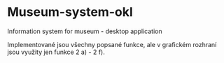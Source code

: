# Museum-system-okl
Information system for museum - desktop application  
  
Implementované jsou všechny popsané funkce, ale v grafickém rozhraní jsou využity jen funkce 2 a) - 2 f).  
